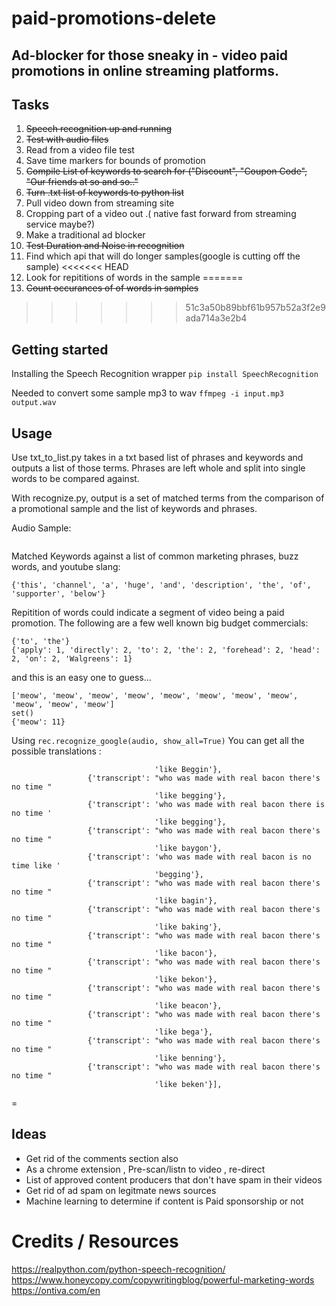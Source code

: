 # paid-promotions-delete

## Ad-blocker for those sneaky in - video  paid promotions in online streaming platforms.






## Tasks
1. <del>Speech recognition up and running </del>
2. <del>Test with audio files</del>
3. Read from a video file test
4. Save time markers for bounds of promotion 
5. <del>Compile List of keywords to search for ("Discount", "Coupon Code", "Our friends at so and so.."</del>
6. <del>Turn .txt list of keywords to python list </del>
7. Pull video down from streaming site 
8. Cropping part of a video out .( native fast forward from streaming service maybe?)
9. Make a traditional ad blocker 
10. <del>Test Duration and Noise in recognition</del>
11. Find which api that will do longer samples(google is cutting off the sample)
<<<<<<< HEAD
12. Look for repititions of words in the sample
=======
12. <del>Count occurances of of words in samples</del>

>>>>>>> 51c3a50b89bbf61b957b52a3f2e9ada714a3e2b4

## Getting started 

Installing the Speech Recognition wrapper
`pip install SpeechRecognition `



Needed to convert some sample mp3 to wav
`ffmpeg -i input.mp3 output.wav `


## Usage
Use txt_to_list.py takes in a txt based list of phrases and keywords and outputs a list of those terms.  Phrases are left whole and split into single words to be compared against.

With recognize.py, output is a set of matched terms from the comparison of a promotional sample and the list of keywords and phrases.

Audio Sample:

```["today's", 'sponsor', 'raid', 'Shadow', 'Legend', 'and', 'play', 'this', 'game', 'all', 'the', 'time', 'and', 'there', 'was', 'a', 'huge', 'supporter', 'of', 'this', 'channel', 'description', 'below']
```

Matched Keywords against a list of common marketing phrases, buzz words, and youtube slang:

`{'this', 'channel', 'a', 'huge', 'and', 'description', 'the', 'of', 'supporter', 'below'}`




Repitition of words could indicate a segment of video being a paid promotion. The following are a few well known big budget commercials:

```['apply', 'directly', 'to', 'the', 'forehead', 'head', 'on', 'directly', 'to', 'the', 'forehead', 'head', 'on', 'Walgreens']
{'to', 'the'}
{'apply': 1, 'directly': 2, 'to': 2, 'the': 2, 'forehead': 2, 'head': 2, 'on': 2, 'Walgreens': 1}
```

and this is an easy one to guess...

```meow.wav
['meow', 'meow', 'meow', 'meow', 'meow', 'meow', 'meow', 'meow', 'meow', 'meow', 'meow']
set()
{'meow': 11}
```

Using  `rec.recognize_google(audio, show_all=True)` You can get all the possible translations :


```{'alternative': [{'transcript': "who was made with real bacon there's no time "
                                'like Beggin'},
                 {'transcript': "who was made with real bacon there's no time "
                                'like begging'},
                 {'transcript': 'who was made with real bacon there is no time '
                                'like begging'},
                 {'transcript': "who was made with real bacon there's no time "
                                'like baygon'},
                 {'transcript': 'who was made with real bacon is no time like '
                                'begging'},
                 {'transcript': "who was made with real bacon there's no time "
                                'like bagin'},
                 {'transcript': "who was made with real bacon there's no time "
                                'like baking'},
                 {'transcript': "who was made with real bacon there's no time "
                                'like bacon'},
                 {'transcript': "who was made with real bacon there's no time "
                                'like bekon'},
                 {'transcript': "who was made with real bacon there's no time "
                                'like beacon'},
                 {'transcript': "who was made with real bacon there's no time "
                                'like bega'},
                 {'transcript': "who was made with real bacon there's no time "
                                'like benning'},
                 {'transcript': "who was made with real bacon there's no time "
                                'like beken'}],
```


=

## Ideas
- Get rid of the comments section also
- As a chrome extension , Pre-scan/listn to  video , re-direct 
- List of approved content producers that don't have spam in their videos 
- Get rid of ad spam on legitmate news sources 
- Machine learning to determine if content is Paid sponsorship or not

# Credits / Resources 
https://realpython.com/python-speech-recognition/
https://www.honeycopy.com/copywritingblog/powerful-marketing-words
https://ontiva.com/en

